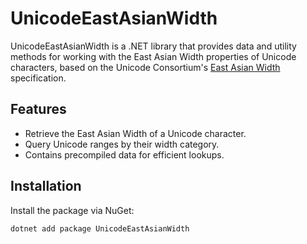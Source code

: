 # UnicodeEastAsianWidth

UnicodeEastAsianWidth is a .NET library that provides data and utility methods for working with the East Asian Width properties of Unicode characters, based on the Unicode Consortium's [East Asian Width](https://unicode.org/reports/tr11/) specification.

## Features
- Retrieve the East Asian Width of a Unicode character.
- Query Unicode ranges by their width category.
- Contains precompiled data for efficient lookups.

## Installation
Install the package via NuGet:

```bash
dotnet add package UnicodeEastAsianWidth
```